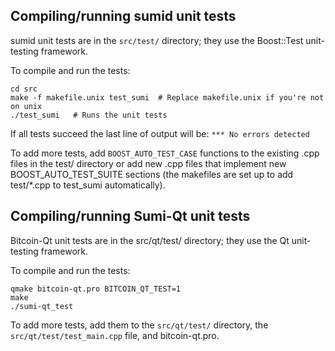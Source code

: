 Compiling/running sumid unit tests
------------------------------------

sumid unit tests are in the `src/test/` directory; they
use the Boost::Test unit-testing framework.

To compile and run the tests:

	cd src
	make -f makefile.unix test_sumi  # Replace makefile.unix if you're not on unix
	./test_sumi   # Runs the unit tests

If all tests succeed the last line of output will be:
`*** No errors detected`

To add more tests, add `BOOST_AUTO_TEST_CASE` functions to the existing
.cpp files in the test/ directory or add new .cpp files that
implement new BOOST_AUTO_TEST_SUITE sections (the makefiles are
set up to add test/*.cpp to test_sumi automatically).


Compiling/running Sumi-Qt unit tests
---------------------------------------

Bitcoin-Qt unit tests are in the src/qt/test/ directory; they
use the Qt unit-testing framework.

To compile and run the tests:

	qmake bitcoin-qt.pro BITCOIN_QT_TEST=1
	make
	./sumi-qt_test

To add more tests, add them to the `src/qt/test/` directory,
the `src/qt/test/test_main.cpp` file, and bitcoin-qt.pro.
